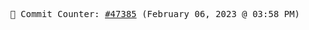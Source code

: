<p align="center">
    <samp>
        📮 Commit Counter: <a href="https://github.com/Javascript-void0/Javascript-void0/commits/main">#47385</a> (February 06, 2023 @ 03:58 PM)
    </samp>
</p>